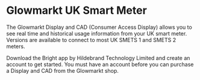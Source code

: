 # Glowmarkt UK Smart Meter

The Glowmarkt Display and CAD (Consumer Access Display) allows you to see real time and historical usage information from your UK smart meter. Versions are available to connect to most UK SMETS 1 and SMETS 2 meters. 

Download the Bright app by Hildebrand Technology Limited and create an account to get started. You must have an account before you can purchase a Display and CAD from the Glowmarkt shop.